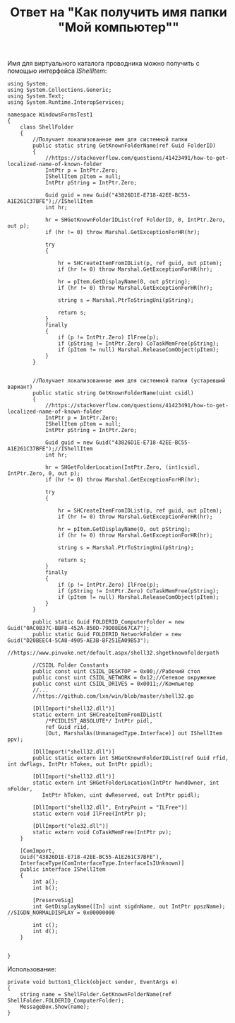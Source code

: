 ﻿---
title: "Ответ на \"Как получить имя папки &quot;Мой компьютер&quot;\""
se.owner.user_id: 240512
se.owner.display_name: "MSDN.WhiteKnight"
se.owner.link: "https://ru.stackoverflow.com/users/240512/msdn-whiteknight"
se.answer_id: 822465
se.question_id: 822344
se.post_type: answer
se.is_accepted: True
---
<p>Имя для виртуального каталога проводника можно получить с помощью интерфейса <em>IShellItem</em>:</p>

<pre><code>using System;
using System.Collections.Generic;
using System.Text;
using System.Runtime.InteropServices;

namespace WindowsFormsTest1
{
    class ShellFolder
    {
        //Получает локализованное имя для системной папки
        public static string GetKnownFolderName(ref Guid FolderID)
        {
            //https://stackoverflow.com/questions/41423491/how-to-get-localized-name-of-known-folder
            IntPtr p = IntPtr.Zero;
            IShellItem pItem = null;
            IntPtr pString = IntPtr.Zero;

            Guid guid = new Guid("43826D1E-E718-42EE-BC55-A1E261C37BFE");//IShellItem
            int hr;    

            hr = SHGetKnownFolderIDList(ref FolderID, 0, IntPtr.Zero, out p);
            if (hr != 0) throw Marshal.GetExceptionForHR(hr);

            try
            {

                hr = SHCreateItemFromIDList(p, ref guid, out pItem);
                if (hr != 0) throw Marshal.GetExceptionForHR(hr);

                hr = pItem.GetDisplayName(0, out pString);
                if (hr != 0) throw Marshal.GetExceptionForHR(hr);

                string s = Marshal.PtrToStringUni(pString);

                return s;
            }
            finally
            {
                if (p != IntPtr.Zero) IlFree(p);
                if (pString != IntPtr.Zero) CoTaskMemFree(pString);
                if (pItem != null) Marshal.ReleaseComObject(pItem);
            }
        }


        //Получает локализованное имя для системной папки (устаревший вариант)       
        public static string GetKnownFolderName(uint csidl)
        {
            //https://stackoverflow.com/questions/41423491/how-to-get-localized-name-of-known-folder
            IntPtr p = IntPtr.Zero;
            IShellItem pItem = null;
            IntPtr pString = IntPtr.Zero;

            Guid guid = new Guid("43826D1E-E718-42EE-BC55-A1E261C37BFE");//IShellItem
            int hr;

            hr = SHGetFolderLocation(IntPtr.Zero, (int)csidl, IntPtr.Zero, 0, out p);
            if (hr != 0) throw Marshal.GetExceptionForHR(hr);

            try
            {

                hr = SHCreateItemFromIDList(p, ref guid, out pItem);
                if (hr != 0) throw Marshal.GetExceptionForHR(hr);

                hr = pItem.GetDisplayName(0, out pString);
                if (hr != 0) throw Marshal.GetExceptionForHR(hr);

                string s = Marshal.PtrToStringUni(pString);

                return s;
            }
            finally
            {
                if (p != IntPtr.Zero) IlFree(p);
                if (pString != IntPtr.Zero) CoTaskMemFree(pString);
                if (pItem != null) Marshal.ReleaseComObject(pItem);
            }
        }                

        public static Guid FOLDERID_ComputerFolder = new Guid("0AC0837C-BBF8-452A-850D-79D08E667CA7");
        public static Guid FOLDERID_NetworkFolder = new Guid("D20BEEC4-5CA8-4905-AE3B-BF251EA09B53");
        //https://www.pinvoke.net/default.aspx/shell32.shgetknownfolderpath

        //CSIDL Folder Constants
        public const uint CSIDL_DESKTOP = 0x00;//Рабочий стол
        public const uint CSIDL_NETWORK = 0x12;//Сетевое окружение
        public const uint CSIDL_DRIVES = 0x0011;//Компьютер
        //...
        //https://github.com/lxn/win/blob/master/shell32.go

        [DllImport("shell32.dll")]
        static extern int SHCreateItemFromIDList(
            /*PCIDLIST_ABSOLUTE*/ IntPtr pidl,
            ref Guid riid,
            [Out, MarshalAs(UnmanagedType.Interface)] out IShellItem ppv);

        [DllImport("shell32.dll")]
        public static extern int SHGetKnownFolderIDList(ref Guid rfid, int dwFlags, IntPtr hToken, out IntPtr ppidl);

        [DllImport("shell32.dll")]
        static extern int SHGetFolderLocation(IntPtr hwndOwner, int nFolder,
           IntPtr hToken, uint dwReserved, out IntPtr ppidl);

        [DllImport("shell32.dll", EntryPoint = "ILFree")]
        static extern void IlFree(IntPtr p);

        [DllImport("ole32.dll")]
        static extern void CoTaskMemFree(IntPtr pv);
    }

    [ComImport,
    Guid("43826D1E-E718-42EE-BC55-A1E261C37BFE"),
    InterfaceType(ComInterfaceType.InterfaceIsIUnknown)]
    public interface IShellItem
    {
        int a();
        int b();

        [PreserveSig]
        int GetDisplayName([In] uint sigdnName, out IntPtr ppszName); //SIGDN_NORMALDISPLAY = 0x00000000

        int c();
        int d();
    }


}
</code></pre>

<p>Использование:</p>

<pre><code>private void button1_Click(object sender, EventArgs e)
{
    string name = ShellFolder.GetKnownFolderName(ref ShellFolder.FOLDERID_ComputerFolder);
    MessageBox.Show(name);
}
</code></pre>
